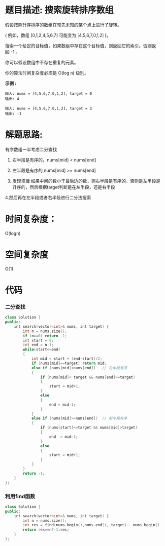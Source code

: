 # 题目描述:  搜索旋转排序数组

假设按照升序排序的数组在预先未知的某个点上进行了旋转。

( 例如，数组 [0,1,2,4,5,6,7] 可能变为 [4,5,6,7,0,1,2] )。

搜索一个给定的目标值，如果数组中存在这个目标值，则返回它的索引，否则返回 -1 。

你可以假设数组中不存在重复的元素。

你的算法时间复杂度必须是 O(log n) 级别。


**示例 :**
```
输入: nums = [4,5,6,7,0,1,2], target = 0
输出: 4

输入: nums = [4,5,6,7,0,1,2], target = 3
输出: -1
```

# 解题思路:
有序数组一半考虑二分查找

1. 右半段是有序的，nums[mid] < nums[end]

2. 左半段是有序的,nums[mid] >= nums[end]

3. 发现规律 如果中间的数小于最后边的数，则右半段是有序的，否则是左半段是升序的，然后根据target判断是在左半段，还是右半段

4.然后再在左半段或者右半段进行二分法搜索
# 时间复杂度：
O(logn) 
# 空间复杂度
O(1)
  
# 代码
### 二分查找
```c++
class Solution {
public:
    int search(vector<int>& nums, int target) {
        int n = nums.size();
        if (n==0) return -1;
        int start = 0;
        int end = n-1;
        while(start<=end)
        {
            int mid = start + (end-start)/2;
            if (nums[mid]==target) return mid;
            else if (nums[mid]<nums[end])   // 后半段有序
            {
                if (nums[mid]< target && nums[end]>=target)
                {
                    start = mid+1;
                }
                else
                {
                    end = mid-1;
                }
            }
            else if (nums[mid]>=nums[end])  // 前半段有序
            {
                if (nums[start]<=target && nums[mid]>target)
                {
                    end  = mid-1;
                }
                else
                {
                    start = mid+1;
                }
            }
        }
        return -1;
    }
};
```
### 利用find函数
```c++
class Solution {
public:
    int search(vector<int>& nums, int target) {
        int n = nums.size();
        int res = find(nums.begin(),nums.end(), target) - nums.begin();    // find失败会返回nums.end()
        return res==n?-1:res;
    }
};
```
